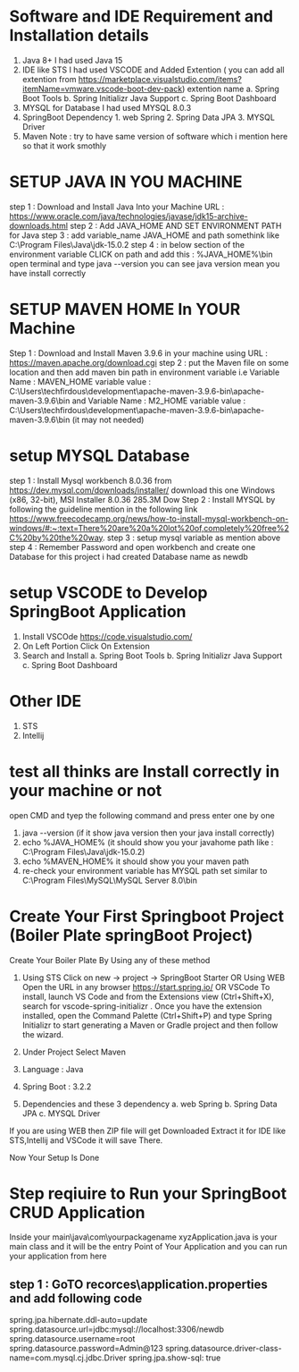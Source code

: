 # Software and IDE Requirement and Installation details
1. Java 8+ I had used Java 15
2. IDE like STS I had used VSCODE and Added Extention
   ( you can add all extention from https://marketplace.visualstudio.com/items?itemName=vmware.vscode-boot-dev-pack)
   extention name a. Spring Boot Tools  b. Spring Initializr Java Support c. Spring Boot Dashboard
3. MYSQL for Database I had used MYSQL 8.0.3
4. SpringBoot Dependency 1. web Spring 2. Spring Data JPA 3. MYSQL Driver
5. Maven
   Note : try to have same version of software which i mention here so that it work smothly

# SETUP JAVA IN YOU MACHINE
step 1 : Download and Install Java Into your Machine URL : https://www.oracle.com/java/technologies/javase/jdk15-archive-downloads.html
step 2 : Add JAVA_HOME AND SET ENVIRONMENT PATH for Java
step 3 : add variable_name JAVA_HOME and path somethink like C:\Program Files\Java\jdk-15.0.2
step 4 : in below section of the environment variable CLICK on path and add this : %JAVA_HOME%\bin
open terminal and type java --version you can see java version mean you have install correctly

# SETUP MAVEN HOME In YOUR Machine
Step 1 : Download and Install Maven 3.9.6 in your machine using URL : https://maven.apache.org/download.cgi
step 2 : put the Maven file on some location and then add maven bin path in environment variable
i.e Variable Name : MAVEN_HOME variable value : C:\Users\techfirdous\development\apache-maven-3.9.6-bin\apache-maven-3.9.6\bin and
 Variable Name : M2_HOME variable value : C:\Users\techfirdous\development\apache-maven-3.9.6-bin\apache-maven-3.9.6\bin (it may not needed)

# setup MYSQL Database 
step 1 : Install Mysql workbench 8.0.36 from https://dev.mysql.com/downloads/installer/
download this one Windows (x86, 32-bit), MSI Installer	8.0.36	285.3M	Dow
Step 2 : Install MYSQL by following the guideline mention in the following link
https://www.freecodecamp.org/news/how-to-install-mysql-workbench-on-windows/#:~:text=There%20are%20a%20lot%20of,completely%20free%2C%20by%20the%20way.
step 3 : setup mysql variable as mention above
step 4 : Remember Password and open workbench and create one Database for this project i had created Database name as newdb

# setup VSCODE to Develop SpringBoot Application
1. Install VSCOde https://code.visualstudio.com/
2. On Left Portion Click On Extension
3.  Search and Install  a. Spring Boot Tools  b. Spring Initializr Java Support c. Spring Boot Dashboard

# Other IDE
1. STS
2. Intellij
   

# test all thinks are Install correctly in your machine or not 
open CMD and tyep the following command and press enter one by one
1. java --version (if it show java version then your java install correctly)
2. echo %JAVA_HOME% (it should show you your javahome path like : C:\Program Files\Java\jdk-15.0.2)
3. echo %MAVEN_HOME% it should show you your maven path
4. re-check your environment variable has MYSQL path set similar to C:\Program Files\MySQL\MySQL Server 8.0\bin


# Create Your First Springboot Project (Boiler Plate springBoot Project)

Create Your Boiler Plate By Using any of these method
1. Using STS 
 Click on new -> project -> SpringBoot Starter
OR
 Using WEB
Open the URL in any browser https://start.spring.io/
OR
VSCode
To install, launch VS Code and from the Extensions view (Ctrl+Shift+X), search for vscode-spring-initializr . Once you have the extension installed, open the Command Palette (Ctrl+Shift+P) and type Spring Initializr to start generating a Maven or Gradle project and then follow the wizard.

2. Under Project Select Maven
3. Language : Java
4. Spring Boot : 3.2.2
5. Dependencies and these 3 dependency
   a.  web Spring
   b. Spring Data JPA
   c. MYSQL Driver

If you are using WEB then ZIP file will get Downloaded Extract it for IDE like STS,Intellij and VSCode it will save There.

Now Your Setup Is Done

# Step reqiuire to Run your SpringBoot CRUD Application 

Inside your main\java\com\yourpackagename xyzApplication.java is your main class and it will be the entry Point of Your Application and you can run your application from here

## step 1 : GoTO recorces\application.properties and add following code
spring.jpa.hibernate.ddl-auto=update
spring.datasource.url=jdbc:mysql://localhost:3306/newdb
spring.datasource.username=root
spring.datasource.password=Admin@123
spring.datasource.driver-class-name=com.mysql.cj.jdbc.Driver
spring.jpa.show-sql: true






 


